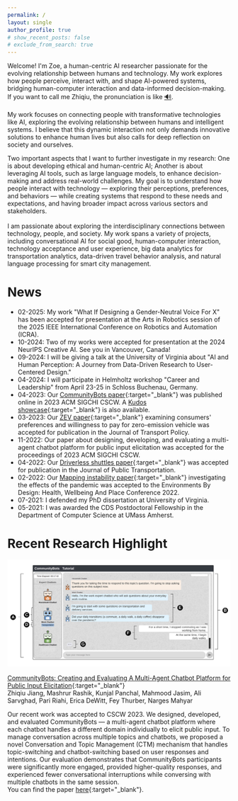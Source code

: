 ```yaml
---
permalink: /
layout: single
author_profile: true
# show_recent_posts: false
# exclude_from_search: true
---
```


Welcome! I'm Zoe, a human-centric AI researcher passionate for the evolving relationship between humans and technology.
My work explores how people perceive, interact with, and shape AI-powered systems, bridging human-computer interaction and data-informed decision-making.
If you want to call me Zhiqiu, the pronunciation is like <a href="https://www.howtopronounce.com/jucho" target="_blank"><span title="Pronounce" style="font-size:15px; text-decoration: none;">🔊</span></a>.
<br />
<br />
My work focuses on connecting people with transformative technologies like AI, exploring the evolving relationship between humans and intelligent systems. I believe that this dynamic interaction not only demands innovative solutions to enhance human lives but also calls for deep reflection on society and ourselves.

Two important aspects that I want to further investigate in my research: One is about developing ethical and human-centric AI; Another is about leveraging AI tools, such as large language models, to enhance decision-making and address real-world challenges. 
My goal is to understand how people interact with technology — exploring their perceptions, preferences, and behaviors — while creating systems that respond to these needs and expectations, and having broader impact across various sectors and stakeholders.
<br />
<br />
I am passionate about exploring the interdisciplinary connections between technology, people, and society. My work spans a variety of projects, including conversational AI for social good, human-computer interaction, technology acceptance and user experience, big data analytics for transportation analytics, data-driven travel behavior analysis, and natural language processing for smart city management.


News
======
* 02-2025: My work "What If Designing a Gender-Neutral Voice For X" has been accepted for presentation at the Arts in Robotics session of the 2025 IEEE International Conference on Robotics and Automation (ICRA).
* 10-2024: Two of my works were accepted for presentation at the 2024 NeurIPS Creative AI. See you in Vancouver, Canada!
* 09-2024: I will be giving a talk at the University of Virginia about "AI and Human Perception: A Journey from Data-Driven Research to User-Centered Design."
* 04-2024: I will participate in Helmholtz workshop "Career and Leadership" from April 23-25 in Schloss Buchenau, Germany. 
* 04-2023: Our [CommunityBots paper](https://dl.acm.org/doi/10.1145/3579469){:target="_blank"} was published online in 2023 ACM SIGCHI CSCW. A [Kudos showcase](https://www.growkudos.com/publications/10.1145%25252F3579469/reader){:target="_blank"} is also available.
* 03-2023: Our [ZEV paper](https://doi.org/10.1016/j.tranpol.2023.03.002){:target="_blank"} examining consumers' preferences and willingness to pay for zero-emission vehicle was accepted for publication in the Journal of Transport Policy.
* 11-2022: Our paper about designing, developing, and evaluating a multi-agent chatbot platform for public input elicitation was accepted for the proceedings of 2023 ACM SIGCHI CSCW.
* 04-2022: Our [Driverless shuttles paper](https://doi.org/10.1016/j.jpubtr.2022.100018){:target="_blank"} was accepted for publication in the Journal of Public Transportation.
* 02-2022: Our [Mapping instability paper](https://groups.cs.umass.edu/nmahyar/wp-content/uploads/sites/8/2022/09/Mapping-Instability-Amps-Proceedings-Series-26.2.pdf){:target="_blank"} investigating the effects of the pandemic was accepted to the Environments By Design: Health, Wellbeing And Place Conference 2022. 
* 07-2021: I defended my PhD dissertation at University of Virginia.
* 05-2021: I was awarded the CDS Postdoctoral Fellowship in the Department of Computer Science at UMass Amherst.

Recent Research Highlight
======
![communitybots_interface](./images/communitybots_interface.png)


[CommunityBots: Creating and Evaluating A Multi-Agent Chatbot Platform for Public Input Elicitation](https://dl.acm.org/doi/10.1145/3579469){:target="_blank"}  
Zhiqiu Jiang, Mashrur Rashik, Kunjal Panchal, Mahmood Jasim, Ali Sarvghad, Pari Riahi, Erica DeWitt, Fey Thurber, Narges Mahyar

Our recent work was accepted to CSCW 2023. We designed, developed, and evaluated CommunityBots — a multi-agent chatbot platform where each chatbot handles a different domain individually to elicit public input. To manage conversation across multiple topics and chatbots, we proposed a novel Conversation and Topic Management (CTM) mechanism that handles topic-switching and chatbot-switching based on user responses and intentions. Our evaluation demonstrates that CommunityBots participants were significantly more engaged, provided higher-quality responses, and experienced fewer conversational interruptions while conversing with multiple chatbots in the same session.  
You can find the paper [here](https://dl.acm.org/doi/10.1145/3579469){:target="_blank"}.
